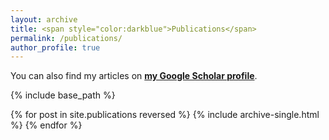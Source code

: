 ```yaml
---
layout: archive
title: <span style="color:darkblue">Publications</span>
permalink: /publications/
author_profile: true
---
```


You can also find my articles on <a href="https://scholar.google.com/citations?user=hc4y0ZsAAAAJ&hl=en">**my Google Scholar profile**</a>.

{% include base_path %}

{% for post in site.publications reversed %}
  {% include archive-single.html %}
{% endfor %}
